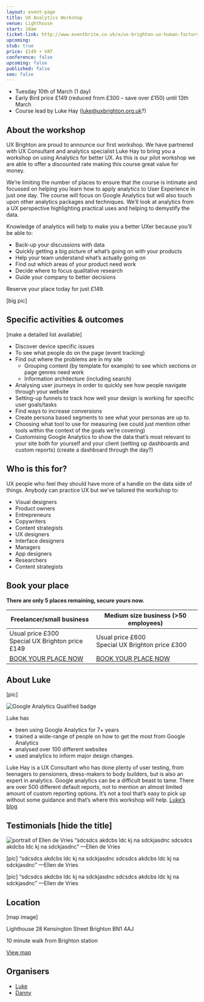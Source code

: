 ```yaml
---
layout: event-page  
title: UX Analytics Workshop
venue: Lighthouse
start: 10am
ticket-link: http://www.eventbrite.co.uk/e/ux-brighton-ux-human-factors-and-ergonomics-tickets-13077411891
upcoming:
stub: true
price: £149 + VAT
conference: false
upcoming: false
published: false
seo: false
---
```


- Tuesday 10th of March (1 day)
- Early Bird price £149 (reduced from £300 – save over £150) until 13th March
- Course lead by Luke Hay (luke@uxbrighton.org.uk?)

## About the workshop

UX Brighton are proud to announce our first workshop. We have partnered with UX Consultant and analytics specialist Luke Hay to bring you a workshop on using Analytics for better UX. As this is our pilot workshop we are able to offer a discounted rate making this course great value for money.  

We’re limiting the number of places to ensure that the course is intimate and focussed on helping you learn how to apply analytics to User Experience in just one day. The course will focus on Google Analytics but will also touch upon other analytics packages and techniques. We’ll look at analytics from a UX perspective highlighting practical uses and helping to demystify the data.

Knowledge of analytics will help to make you a better UXer because you’ll be able to:

- Back-up your discussions with data
- Quickly getting a big picture of what’s going on with your products
- Help your team understand what’s actually going on
- Find out which areas of your product need work
- Decide where to focus qualitative research
- Guide your company to better decisions

Reserve your place today for just £149.

[big pic]

## Specific activities & outcomes

[make a detailed list available]

- Discover device specific issues
- To see what people do on the page (event tracking)
- Find out where the problems are in my site
	- Grouping content (by template for example) to see which sections or page genres need work
	- Information architecture (including search)
- Analysing user journeys in order to quickly see how people navigate through your website
- Setting-up funnels to track how well your design is working for specific user goals/tasks
- Find ways to increase conversions 
- Create persona based segments to see what your personas are up to.
- Choosing what tool to use for measuring (we could just mention other tools within
the context of the goals we’re covering)
- Customising Google Analytics to show the data that’s most relevant to your site both for yourself and your client (setting up dashboards and custom reports) (create a dashboard through the day?)

## Who is this for?

UX people who feel they should have more of a handle on the data side of things. Anybody can practice UX but we’ve tailored the workshop  to:

- Visual designers
- Product owners
- Entrepreneurs
- Copywriters
- Content strategists
- UX designers
- Interface designers
- Managers
- App designers
- Researchers
- Content strategists

## Book your place

**There are only 5 places remaining, secure yours now.**

| Freelancer/small business | Medium size business (>50 employees) |
|--- |--- |
| Usual price £300<br>Special UX Brighton price £149 | Usual price £600<br>Special UX Brighton price £300 |
| [BOOK YOUR PLACE NOW](# "tickets on Eventbrite") | [BOOK YOUR PLACE NOW](# "tickets on Eventbrite") |

## About Luke

[pic]

![Google Analytics Qualified badge](https://cldup.com/2Wxn2W_L6D-1200x1200.png "Luke is Google Analytics Qualified")

Luke has

- been using Google Analytics for 7+ years 
- trained a wide-range of people on how to get the most from Google Analytics
- analysed over 100 different websites
- used analytics to inform major design changes. 

Luke Hay is a UX Consultant who has done plenty of user testing, from teenagers to pensioners, dress-makers to body builders, but is also an expert in analytics. Google analytics can be a difficult beast to tame. There are over 500 different default reports, not to mention an almost limited amount of custom reporting options. It’s not a tool that’s easy to pick up without some guidance and that’s where this workshop will help.
[Luke’s blog](http://www.lukehay.co.uk/blog/)

## Testimonials [hide the title]

![portrait of Ellen de Vries](/portraits/Ellen-de-Vries.jpg) “sdcsdcs akdcbs ldc kj na sdckjasdnc sdcsdcs akdcbs ldc kj na sdckjasdnc”
—Ellen de Vries

[pic] “sdcsdcs akdcbs ldc kj na sdckjasdnc sdcsdcs akdcbs ldc kj na sdckjasdnc”
—Ellen de Vries

[pic] “sdcsdcs akdcbs ldc kj na sdckjasdnc sdcsdcs akdcbs ldc kj na sdckjasdnc”
—Ellen de Vries

## Location

[map image]

Lighthouse
28 Kensington Street
Brighton
BN1 4AJ

10 minute walk from Brighton station

[View map](https://www.google.com/maps/place/Lighthouse+Arts/@50.826238,-0.138209,13z/data=!4m2!3m1!1s0x0:0x1316760b33779607?hl=en)

## Organisers

- <a href="https://uxbri.org/about/#luke">Luke</a>
- <a href="https://uxbri.org/about/#danny">Danny</a>
